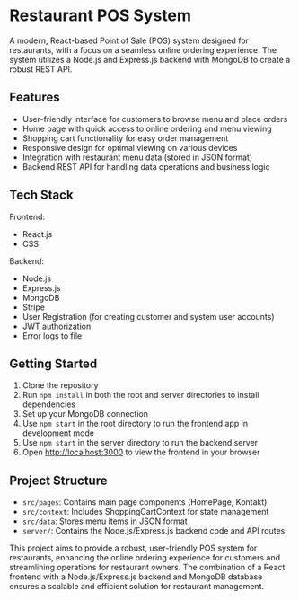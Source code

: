 # Restaurant POS System

A modern, React-based Point of Sale (POS) system designed for restaurants, with a focus on a seamless online ordering experience. The system utilizes a Node.js and Express.js backend with MongoDB to create a robust REST API.

## Features

- User-friendly interface for customers to browse menu and place orders
- Home page with quick access to online ordering and menu viewing
- Shopping cart functionality for easy order management
- Responsive design for optimal viewing on various devices
- Integration with restaurant menu data (stored in JSON format)
- Backend REST API for handling data operations and business logic

## Tech Stack

Frontend:
- React.js
- CSS
  
Backend:
- Node.js
- Express.js
- MongoDB
- Stripe
- User Registration (for creating customer and system user accounts)
- JWT authorization
- Error logs to file

## Getting Started

1. Clone the repository
2. Run `npm install` in both the root and server directories to install dependencies
3. Set up your MongoDB connection
4. Use `npm start` in the root directory to run the frontend app in development mode
5. Use `npm start` in the server directory to run the backend server
6. Open [http://localhost:3000](http://localhost:3000) to view the frontend in your browser

## Project Structure

- `src/pages`: Contains main page components (HomePage, Kontakt)
- `src/context`: Includes ShoppingCartContext for state management
- `src/data`: Stores menu items in JSON format
- `server/`: Contains the Node.js/Express.js backend code and API routes

This project aims to provide a robust, user-friendly POS system for restaurants, enhancing the online ordering experience for customers and streamlining operations for restaurant owners. The combination of a React frontend with a Node.js/Express.js backend and MongoDB database ensures a scalable and efficient solution for restaurant management.

